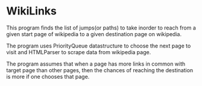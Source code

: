 # WikiLinks

This program finds the list of jumps(or paths) to take inorder to reach from a given start page of wikipedia to a given destination page on wikipedia.

The program uses PriorityQueue datastructure to choose the next page to visit and HTMLParser to scrape data from wikipedia page.

The program assumes that when a page has more links in common with target page than other pages, then the chances of reaching the destination is more if one chooses that page.
